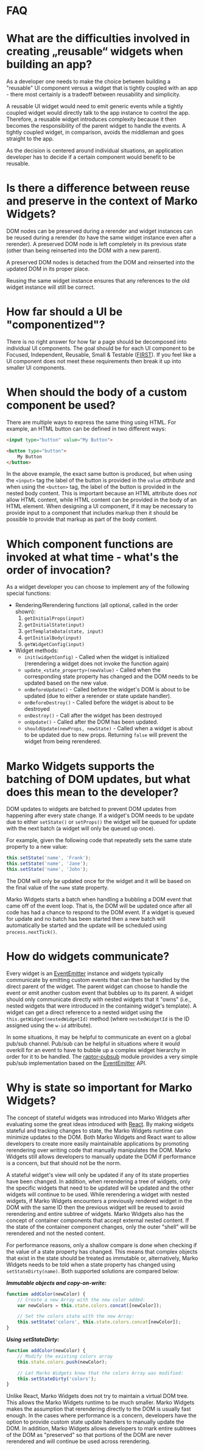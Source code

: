 FAQ
===================

<!--{TOC}-->

# What are the difficulties involved in creating „reusable“ widgets when building an app?

As a developer one needs to make the choice between building a "reusable" UI component versus a widget that is tightly coupled with an app - there most certainly is a tradeoff between reusability and simplicity.

A reusable UI widget would need to emit generic events while a tightly coupled widget would directly talk to the app instance to control the app. Therefore, a reusable widget introduces complexity because it then becomes the responsibility of the parent widget to handle the events. A tightly coupled widget, in comparison, avoids the middleman and goes straight to the app.

As the decision is centered around individual situations, an application developer has to decide if a certain component would benefit to be reusable.

# Is there a difference between reuse and preserve in the context of Marko Widgets?

DOM nodes can be preserved during a rerender and widget instances can be reused during a rerender (to have the same widget instance even after a rerender). A preserved DOM node is left completely in its previous state (other than being reinserted into the DOM with a new parent).

A preserved DOM nodes is detached from the DOM and reinserted into the updated DOM in its proper place.

Reusing the same widget instance ensures that any references to the old widget instance will still be correct.

# How far should a UI be "componentized"?

There is no right answer for how far a page should be decomposed into individual UI components. The goal should be for each UI component to be Focused, Independent, Reusable, Small & Testable ([FIRST](http://addyosmani.com/first/)). If you feel like a UI component does not meet these requirements then break it up into smaller UI components.

# When should the body of a custom component be used?

There are multiple ways to express the same thing using HTML. For example, an HTML button can be defined in two different ways:

```html
<input type="button" value="My Button">

<button type="button">
    My Button
</button>
```

In the above example, the exact same button is produced, but when using the `<input>` tag the label of the button is provided in the `value` _attribute_ and when using the `<button>` tag, the label of the button is provided in the nested body content. This is important because an HTML attribute does _not_ allow HTML content, while HTML content can be provided in the body of an HTML element. When designing a UI component, if it may be necessary to provide input to a component that includes markup then it should be possible to provide that markup as part of the body content.

# Which component functions are invoked at what time - what's the order of invocation?

As a widget developer you can choose to implement any of the following special functions:

- Rendering/Rerendering functions (all optional, called in the order shown):
    1. `getInitialProps(input)`
    2. `getInitialState(input)`
    3. `getTemplateData(state, input)`
    4. `getInitialBody(input)`
    5. `getWidgetConfig(input)`
- Widget methods:
    - `init(widgetConfig)` - Called when the widget is initialized (rerendering a widget does not invoke the function again)
    - `update_<state_property>(newValue)` - Called when the corresponding state property has changed and the DOM needs to be updated based on the new value.
    - `onBeforeUpdate()` - Called before the widget's DOM is about to be updated (due to either a rerender or state update handler).
    - `onBeforeDestroy()` - Called before the widget is about to be destroyed
    - `onDestroy()` - Call after the widget has been destroyed
    - `onUpdate()` - Called after the DOM has been updated.
    - `shouldUpdate(newProps, newState)` - Called when a widget is about to be updated due to new props. Returning `false` will prevent the widget from being rerendered.

# Marko Widgets supports the batching of DOM updates, but what does this mean to the developer?

DOM updates to widgets are batched to prevent DOM updates from happening after every state change. If a widget's DOM needs to be update due to either `setState()` or `setProps()` the widget will be queued for update with the next batch (a widget will only be queued up once).

For example, given the following code that repeatedly sets the same state property to a new value:

```javascript
this.setState('name', 'Frank');
this.setState('name', 'Jane');
this.setState('name', 'John');
```

The DOM will only be updated once for the widget and it will be based on the final value of the `name` state property.

Marko Widgets starts a batch when handling a bubbling a DOM event that came off of the event loop. That is, the DOM will be updated once after all code has had a chance to respond to the DOM event. If a widget is queued for update and no batch has been started then a new batch will automatically be started and the update will be scheduled using `process.nextTick()`.

# How do widgets communicate?

Every widget is an [EventEmitter](https://nodejs.org/api/events.html#events_class_events_eventemitter) instance and widgets typically communicate by emitting custom events that can then be handled by the direct parent of the widget. The parent widget can choose to handle the event or emit another custom event that bubbles up to its parent. A widget should only communicate directly with nested widgets that it "owns" (i.e., nested widgets that were introduced in the containing widget's template). A widget can get a direct reference to a nested widget using the `this.getWidget(nestedWidgetId)` method (where `nestedWidgetId` is the ID assigned using the `w-id` attribute).

In some situations, it may be helpful to communicate an event on a global pub/sub channel. Pub/sub can be helpful in situations where it would overkill for an event to have to bubble up a complex widget hierarchy in order for it to be handled. The [raptor-pubsub](https://github.com/raptorjs/raptor-pubsub) module provides a very simple pub/sub implementation based on the [EventEmitter](https://nodejs.org/api/events.html#events_class_events_eventemitter) API.

# Why is state so important for Marko Widgets?

The concept of stateful widgets was introduced into Marko Widgets after evaluating some the great ideas introduced with [React](https://facebook.github.io/react/). By making widgets stateful and tracking changes to state, the Marko Widgets runtime can minimize updates to the DOM. Both Marko Widgets and React want to allow developers to create more easily maintainable applications by promoting rerendering over writing code that manually manipulates the DOM. Marko Widgets still allows developers to manually update the DOM if performance is a concern, but that should not be the norm.

A stateful widget's view will only be updated if any of its state properties have been changed. In addition, when rerendering a tree of widgets, only the specific widgets that need to be updated will be updated and the other widgets will continue to be used. While rerendering a widget with nested widgets, if Marko Widgets encounters a previously rendered widget in the DOM with the same ID then the previous widget will be reused to avoid rerendering and entire subtree of widgets. Marko Widgets also has the concept of container components that accept external nested content. If the state of the container component changes, only the outer "shell" will be rerendered and not the nested content.

For performance reasons, only a shallow compare is done when checking if the value of a state property has changed. This means that complex objects that exist in the state should be treated as immutable or, alternatively, Marko Widgets needs to be told when a state property has changed using `setStateDirty(name)`. Both supported solutions are compared below:

___Immutable objects and copy-on-write:___

```javascript
function addColor(newColor) {
    // Create a new Array with the new color added:
    var newColors = this.state.colors.concat([newColor]);

    // Set the colors state with the new Array:
    this.setState('colors', this.state.colors.concat[newColor]);
}
```

___Using setStateDirty:___

```javascript
function addColor(newColor) {
    // Modify the existing colors array
    this.state.colors.push(newColor);

    // Let Marko Widgets know that the colors Array was modified:
    this.setStateDirty('colors');
}
```

Unlike React, Marko Widgets does not try to maintain a virtual DOM tree. This allows the Marko Widgets runtime to be much smaller. Marko Widgets makes the assumption that rerendering directly to the DOM is usually fast enough. In the cases where performance is a concern, developers have the option to provide custom state update handlers to manually update the DOM. In addition, Marko Widgets allows developers to mark entire subtrees of the DOM as "preserved" so that portions of the DOM are never rerendered and will continue be used across rerendering.
